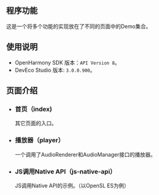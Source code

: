 ## 程序功能

这是一个将多个功能的实现放在了不同的页面中的Demo集合。

## 使用说明

- OpenHarmony SDK 版本：`API Version 8`。
- DevEco Studio 版本: `3.0.0.900`。

## 页面介绍

- ### 首页（index)
  其它页面的入口。

- ### 播放器（player）
  一个调用了AudioRenderer和AudioManager接口的播放器。

- ### JS调用Native API（js-native-api）
  JS调用Native API的示例。（以OpenSL ES为例）